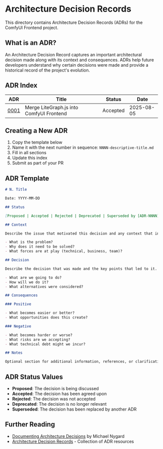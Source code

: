# Architecture Decision Records

This directory contains Architecture Decision Records (ADRs) for the ComfyUI Frontend project.

## What is an ADR?

An Architecture Decision Record captures an important architectural decision made along with its context and consequences. ADRs help future developers understand why certain decisions were made and provide a historical record of the project's evolution.

## ADR Index

| ADR | Title | Status | Date |
|-----|-------|--------|------|
| [0001](0001-merge-litegraph-into-frontend.md) | Merge LiteGraph.js into ComfyUI Frontend | Accepted | 2025-08-05 |

## Creating a New ADR

1. Copy the template below
2. Name it with the next number in sequence: `NNNN-descriptive-title.md`
3. Fill in all sections
4. Update this index
5. Submit as part of your PR

## ADR Template

```markdown
# N. Title

Date: YYYY-MM-DD

## Status

[Proposed | Accepted | Rejected | Deprecated | Superseded by [ADR-NNNN](NNNN-title.md)]

## Context

Describe the issue that motivated this decision and any context that influences or constrains the decision.

- What is the problem?
- Why does it need to be solved?
- What forces are at play (technical, business, team)?

## Decision

Describe the decision that was made and the key points that led to it.

- What are we going to do?
- How will we do it?
- What alternatives were considered?

## Consequences

### Positive

- What becomes easier or better?
- What opportunities does this create?

### Negative

- What becomes harder or worse?
- What risks are we accepting?
- What technical debt might we incur?

## Notes

Optional section for additional information, references, or clarifications.
```

## ADR Status Values

- **Proposed**: The decision is being discussed
- **Accepted**: The decision has been agreed upon
- **Rejected**: The decision was not accepted
- **Deprecated**: The decision is no longer relevant
- **Superseded**: The decision has been replaced by another ADR

## Further Reading

- [Documenting Architecture Decisions](https://cognitect.com/blog/2011/11/15/documenting-architecture-decisions) by Michael Nygard
- [Architecture Decision Records](https://adr.github.io/) - Collection of ADR resources